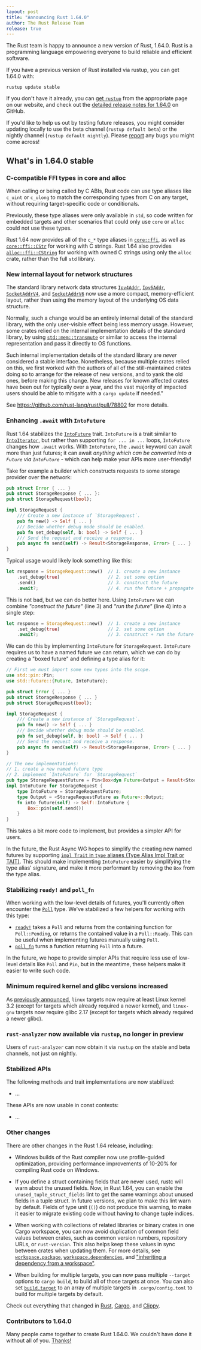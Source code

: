 ```yaml
---
layout: post
title: "Announcing Rust 1.64.0"
author: The Rust Release Team
release: true
---
```


The Rust team is happy to announce a new version of Rust, 1.64.0. Rust is a
programming language empowering everyone to build reliable and efficient
software.

If you have a previous version of Rust installed via rustup, you can get 1.64.0
with:

```console
rustup update stable
```

If you don't have it already, you can [get
`rustup`](https://www.rust-lang.org/install.html) from the appropriate page on
our website, and check out the [detailed release notes for
1.64.0](https://github.com/rust-lang/rust/blob/stable/RELEASES.md#version-1640-2022-09-22)
on GitHub.

If you'd like to help us out by testing future releases, you might consider
updating locally to use the beta channel (`rustup default beta`) or the nightly
channel (`rustup default nightly`). Please
[report](https://github.com/rust-lang/rust/issues/new/choose) any bugs you
might come across!

## What's in 1.64.0 stable

### C-compatible FFI types in core and alloc

When calling or being called by C ABIs, Rust code can use type aliases like
`c_uint` or `c_ulong` to match the corresponding types from C on any target,
without requiring target-specific code or conditionals.

Previously, these type aliases were only available in `std`, so code written
for embedded targets and other scenarios that could only use `core` or `alloc`
could not use these types.

Rust 1.64 now provides all of the `c_*` type aliases in
[`core::ffi`](https://doc.rust-lang.org/core/ffi/index.html), as well as
[`core::ffi::CStr`](https://doc.rust-lang.org/core/ffi/struct.CStr.html) for
working with C strings. Rust 1.64 also provides
[`alloc::ffi::CString`](https://doc.rust-lang.org/alloc/ffi/struct.CString.html)
for working with owned C strings using only the `alloc` crate, rather than the
full `std` library.

### New internal layout for network structures

The standard library network data structures
[`Ipv4Addr`](https://doc.rust-lang.org/std/net/struct.Ipv4Addr.html),
[`Ipv6Addr`](https://doc.rust-lang.org/std/net/struct.Ipv6Addr.html),
[`SocketAddrV4`](https://doc.rust-lang.org/std/net/struct.SocketAddrV4.html),
and
[`SocketAddrV6`](https://doc.rust-lang.org/std/net/struct.SocketAddrV6.html)
now use a more compact, memory-efficient layout, rather than using the memory
layout of the underlying OS data structure.

Normally, such a change would be an entirely internal detail of the standard
library, with the only user-visible effect being less memory usage. However,
some crates relied on the internal implementation details of the standard
library, by using
[`std::mem::transmute`](https://doc.rust-lang.org/std/mem/fn.transmute.html) or
similar to access the internal representation and pass it directly to OS
functions.

Such internal implementation details of the standard library are *never*
considered a stable interface. Nonetheless, because multiple crates relied on
this, we first worked with the authors of all of the still-maintained crates
doing so to arrange for the release of new versions, and to yank the old ones,
before making this change. New releases for known affected crates have been out
for typically over a year, and the vast majority of impacted users should be
able to mitigate with a `cargo update` if needed."

See <https://github.com/rust-lang/rust/pull/78802> for more details.

### Enhancing `.await` with `IntoFuture`

Rust 1.64 stabilizes the
[`IntoFuture`](https://doc.rust-lang.org/std/future/trait.IntoFuture.html)
trait. `IntoFuture` is a trait similar to
[`IntoIterator`](https://doc.rust-lang.org/std/iter/trait.IntoIterator.html),
but rather than supporting `for ... in ...` loops, `IntoFuture` changes how
`.await` works. With `IntoFuture`, the `.await` keyword can await more than
just futures; it can await *anything which can be converted into a `Future` via
`IntoFuture`* - which can help make your APIs more user-friendly!

Take for example a builder which constructs requests to some storage provider
over the network:

```rust
pub struct Error { ... }
pub struct StorageResponse { ... }:
pub struct StorageRequest(bool);

impl StorageRequest {
    /// Create a new instance of `StorageRequest`.
    pub fn new() -> Self { ... }
    /// Decide whether debug mode should be enabled.
    pub fn set_debug(self, b: bool) -> Self { ... }
    /// Send the request and receive a response.
    pub async fn send(self) -> Result<StorageResponse, Error> { ... }
}
```

Typical usage would likely look something like this:

```rust
let response = StorageRequest::new()  // 1. create a new instance
    .set_debug(true)                  // 2. set some option
    .send()                           // 3. construct the future
    .await?;                          // 4. run the future + propagate errors
```

This is not bad, but we can do better here. Using `IntoFuture` we can combine
_"construct the future"_ (line 3) and _"run the future"_ (line 4) into a single
step:

```rust
let response = StorageRequest::new()  // 1. create a new instance
    .set_debug(true)                  // 2. set some option
    .await?;                          // 3. construct + run the future + propagate errors
```

We can do this by implementing `IntoFuture` for `StorageRequest`. `IntoFuture`
requires us to have a named future we can return, which we can do by creating a
"boxed future" and defining a type alias for it:

```rust
// First we must import some new types into the scope.
use std::pin::Pin;
use std::future::{Future, IntoFuture};

pub struct Error { ... }
pub struct StorageResponse { ... }
pub struct StorageRequest(bool);

impl StorageRequest {
    /// Create a new instance of `StorageRequest`.
    pub fn new() -> Self { ... }
    /// Decide whether debug mode should be enabled.
    pub fn set_debug(self, b: bool) -> Self { ... }
    /// Send the request and receive a response.
    pub async fn send(self) -> Result<StorageResponse, Error> { ... }
}

// The new implementations:
// 1. create a new named future type
// 2. implement `IntoFuture` for `StorageRequest`
pub type StorageRequestFuture = Pin<Box<dyn Future<Output = Result<StorageResponse, Error> + Send + 'static>>
impl IntoFuture for StorageRequest {
    type IntoFuture = StorageRequestFuture;
    type Output = <StorageRequestFuture as Future>::Output;
    fn into_future(self) -> Self::IntoFuture {
        Box::pin(self.send())
    }
}
```

This takes a bit more code to implement, but provides a simpler API for users.

In the future, the Rust Async WG hopes to simplify the creating new named
futures by supporting [`impl Trait` in `type` aliases (Type Alias Impl Trait or
TAIT)](https://rust-lang.github.io/impl-trait-initiative/explainer/tait.html).
This should make implementing `IntoFuture` easier by simplifying the type
alias' signature, and make it more performant by removing the `Box` from the
type alias.

### Stabilizing `ready!` and `poll_fn`

When working with the low-level details of futures, you'll currently often
encounter the [`Poll`](https://doc.rust-lang.org/std/task/enum.Poll.html) type.
We've stabilized a few helpers for working with this type:

- [`ready!`](https://doc.rust-lang.org/std/task/macro.ready.html) takes a
  `Poll` and returns from the containing function for `Poll::Pending`, or
  returns the contained value in a `Poll::Ready`. This can be useful when
  implementing futures manually using `Poll`.
- [`poll_fn`](https://doc.rust-lang.org/std/future/fn.poll_fn.html) turns a
  function returning `Poll` into a future.

In the future, we hope to provide simpler APIs that require less use of
low-level details like `Poll` and `Pin`, but in the meantime, these helpers
make it easier to write such code.

### Minimum required kernel and glibc versions increased

As [previously
announced](https://blog.rust-lang.org/2022/08/01/Increasing-glibc-kernel-requirements.html),
`linux` targets now require at least Linux kernel 3.2 (except for targets which
already required a newer kernel), and `linux-gnu` targets now require glibc
2.17 (except for targets which already required a newer glibc).

### `rust-analyzer` now available via `rustup`, no longer in preview

Users of `rust-analyzer` can now obtain it via `rustup` on the stable and beta
channels, not just on nightly.

### Stabilized APIs

The following methods and trait implementations are now stabilized:

- ...

These APIs are now usable in const contexts:

- ...

### Other changes

There are other changes in the Rust 1.64 release, including:

* Windows builds of the Rust compiler now use profile-guided optimization,
  providing performance improvements of 10-20% for compiling Rust code on
  Windows.

* If you define a struct containing fields that are never used, rustc will warn
  about the unused fields. Now, in Rust 1.64, you can enable the
  `unused_tuple_struct_fields` lint to get the same warnings about unused
  fields in a tuple struct. In future versions, we plan to make this lint
  warn by default.  Fields of type unit (`()`) do not produce this warning,
  to make it easier to migrate existing code without having to change tuple
  indices.

* When working with collections of related libraries or binary crates in one
  Cargo workspace, you can now avoid duplication of common field values between
  crates, such as common version numbers, repository URLs, or `rust-version`.
  This also helps keep these values in sync between crates when updating them.
  For more details, see
  [`workspace.package`](https://doc.rust-lang.org/cargo/reference/workspaces.html#the-workspacepackage-table),
  [`workspace.dependencies`](https://doc.rust-lang.org/cargo/reference/workspaces.html#the-workspacedependencies-table),
  and ["inheriting a dependency from a
  workspace"](https://doc.rust-lang.org/cargo/reference/specifying-dependencies.html#inheriting-a-dependency-from-a-workspace).

* When building for multiple targets, you can now pass multiple `--target`
  options to `cargo build`, to build all of those targets at once. You can
  also set [`build.target`](https://doc.rust-lang.org/cargo/reference/config.html#buildtarget)
  to an array of multiple targets in `.cargo/config.toml` to build for
  multiple targets by default.

Check out everything that changed in
[Rust](https://github.com/rust-lang/rust/blob/stable/RELEASES.md#version-1640-2022-09-22),
[Cargo](https://github.com/rust-lang/cargo/blob/master/CHANGELOG.md#cargo-164-2022-09-22),
and [Clippy](https://github.com/rust-lang/rust-clippy/blob/master/CHANGELOG.md#rust-164).

### Contributors to 1.64.0

Many people came together to create Rust 1.64.0.
We couldn't have done it without all of you.
[Thanks!](https://thanks.rust-lang.org/rust/1.64.0/)
